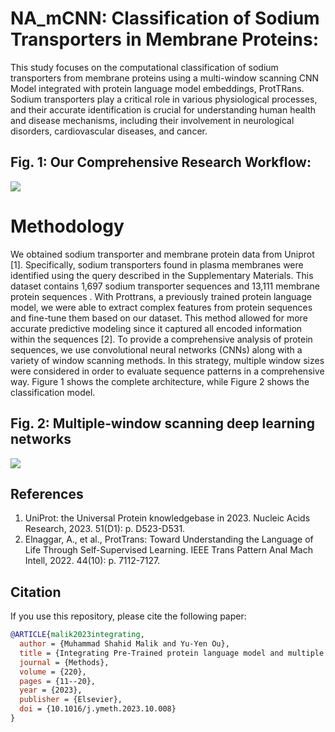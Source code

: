 # NA_mCNN: Classification of Sodium Transporters in Membrane Proteins:
This study focuses on the computational classification of sodium transporters from membrane proteins using a multi-window scanning CNN Model integrated with protein language model embeddings, ProtTRans. Sodium transporters play a critical role in various physiological processes, and their accurate identification is crucial for understanding human health and disease mechanisms, including their involvement in neurological disorders, cardiovascular diseases, and cancer.

## Fig. 1: Our Comprehensive Research Workflow:

![](https://github.com/Malik-glt/Unveiling-Therapeutic-Targets/blob/main/Model%20Work%20Flow.png?raw=true)

# Methodology 

We obtained sodium transporter and membrane protein data from Uniprot [1]. Specifically, sodium transporters found in plasma membranes were identified using the query described in the Supplementary Materials. This dataset contains 1,697 sodium transporter sequences and 13,111 membrane protein sequences . With Prottrans, a previously trained protein language model, we were able to extract complex features from protein sequences and fine-tune them based on our dataset. This method allowed for more accurate predictive modeling since it captured all encoded information within the sequences [2]. To provide a comprehensive analysis of protein sequences, we use convolutional neural networks (CNNs) along with a variety of window scanning methods. In this strategy, multiple window sizes were considered in order to evaluate sequence patterns in a comprehensive way. Figure 1 shows the complete architecture, while Figure 2 shows the classification model.

## Fig. 2: Multiple-window scanning deep learning networks

![](https://github.com/Malik-glt/Unveiling-Therapeutic-Targets/blob/main/Figure_MCNN.png?raw=true)

## References
1.	UniProt: the Universal Protein knowledgebase in 2023. Nucleic Acids Research, 2023. 51(D1): p. D523-D531.
2.	Elnaggar, A., et al., ProtTrans: Toward Understanding the Language of Life Through Self-Supervised Learning. IEEE Trans Pattern Anal Mach Intell, 2022. 44(10): p. 7112-7127.

## Citation

If you use this repository, please cite the following paper:

```bibtex
@ARTICLE{malik2023integrating,
  author = {Muhammad Shahid Malik and Yu-Yen Ou},
  title = {Integrating Pre-Trained protein language model and multiple window scanning deep learning networks for accurate identification of secondary active transporters in membrane proteins},
  journal = {Methods},
  volume = {220},
  pages = {11--20},
  year = {2023},
  publisher = {Elsevier},
  doi = {10.1016/j.ymeth.2023.10.008}
}


